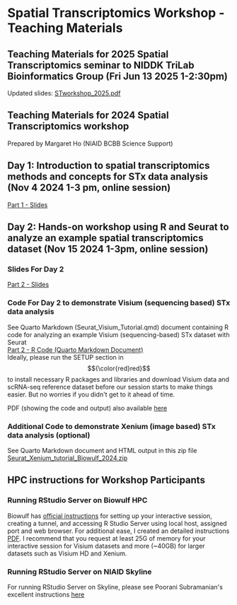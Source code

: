 # Spatial Transcriptomics Workshop - Teaching Materials

## Teaching Materials for 2025 Spatial Transcriptomics seminar to NIDDK TriLab Bioinformatics Group (Fri Jun 13 2025 1-2:30pm)
Updated slides: [STworkshop_2025.pdf](https://github.com/user-attachments/files/20731274/STworkshop_2025.pdf)

## Teaching Materials for 2024 Spatial Transcriptomics workshop  
Prepared by Margaret Ho (NIAID BCBB Science Support)  

## Day 1: Introduction to spatial transcriptomics methods and concepts for STx data analysis (Nov 4 2024 1-3 pm, online session)  
[Part 1 - Slides ](https://github.com/user-attachments/files/17620116/STworkshop_2024_Part1_v4.pdf)

## Day 2: Hands-on workshop using R and Seurat to analyze an example spatial transcriptomics dataset (Nov 15 2024 1-3pm, online session)  

### Slides For Day 2
[Part 2 - Slides](https://github.com/user-attachments/files/17778721/STworkshop_.2024_Part2_v3.pdf)

### Code For Day 2 to demonstrate Visium (sequencing based) STx data analysis
See Quarto Markdown (Seurat_Visium_Tutorial.qmd) document containing R code for analyzing an example Visium (sequencing-based) STx dataset with Seurat  
[Part 2 - R Code (Quarto Markdown Document)](https://github.com/margaretc-ho/BCBB_STx_workshop_2024/blob/fa6ba621c9ee5b98c162f61c45d6487519d9072e/Seurat_Visium_tutorial.qmd)    
Ideally, please run the SETUP section in $${\color{red}red}$$ to install necessary R packages and libraries and download Visium data and scRNA-seq reference dataset before our session starts to make things easier. But no worries if you didn't get to it ahead of time.   

PDF (showing the code and output) also available [here](https://github.com/user-attachments/files/17425039/Seurat_spatialvignette.pdf)


### Additional Code to demonstrate Xenium (image based) STx data analysis (optional)
See Quarto Markdown document and HTML output in this zip file [Seurat_Xenium_tutorial_Biowulf_2024.zip](https://github.com/user-attachments/files/17548625/Seurat_Xenium_tutorial_Biowulf_2024.zip)

## HPC instructions for Workshop Participants 

### Running RStudio Server on Biowulf HPC
Biowulf has [official instructions](https://hpc.nih.gov/apps/rstudio-server.html) for setting up your interactive session, creating a tunnel, and accessing R Studio Server using local host, assigned port and web browser. For additional ease, I created an detailed instructions [PDF](https://github.com/margaretc-ho/BCBB_STx_workshop_2024/blob/98990cab36794cf9ad5786222eacaef35f6b779b/RStudioServer_on_Biowulf_instructions_082324MH.pdf).
I recommend that you request at least 25G of memory for your interactive session for Visium datasets and more (~40GB) for larger datasets such as Visium HD and Xenium.

### Running RStudio Server on NIAID Skyline
For running RStudio Server on Skyline, please see Poorani Subramanian's excellent instructions [here](https://github.com/niaid/hpcR/tree/main/rstudio_server)  
